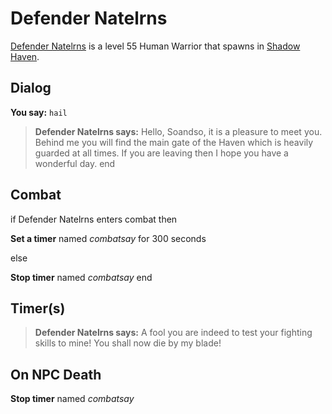# Defender Natelrns



[Defender Natelrns](/npc/150067) is a level 55 Human Warrior that spawns in [Shadow Haven](/zone/150).



## Dialog

**You say:** `hail`



>**Defender Natelrns says:** Hello, Soandso, it is a pleasure to meet you. Behind me you will find the main gate of the Haven which is heavily guarded at all times. If you are leaving then I hope you have a wonderful day.
end



## Combat

if Defender Natelrns enters combat  then


**Set a timer** named *combatsay* for 300 seconds

else


**Stop timer** named *combatsay*
end



## Timer(s)

>**Defender Natelrns says:** A fool you are indeed to test your fighting skills to mine!  You shall now die by my blade!


## On NPC Death

**Stop timer** named *combatsay*